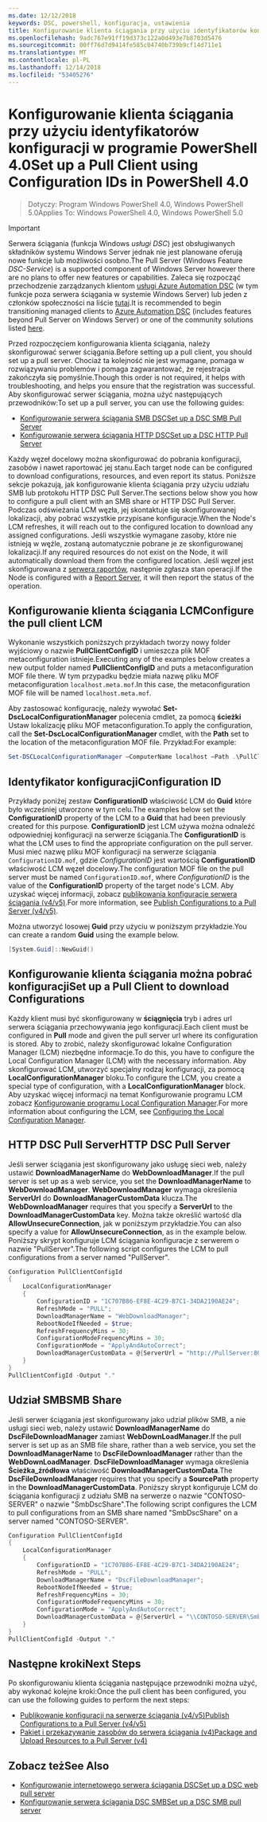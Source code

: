 ```yaml
---
ms.date: 12/12/2018
keywords: DSC, powershell, konfiguracja, ustawienia
title: Konfigurowanie klienta ściągania przy użyciu identyfikatorów konfiguracji w programie PowerShell 4.0
ms.openlocfilehash: 9adc767e91ff19d373c122a0d493e7b8703d5476
ms.sourcegitcommit: 00ff76d7d9414fe585c04740b739b9cf14d711e1
ms.translationtype: MT
ms.contentlocale: pl-PL
ms.lasthandoff: 12/14/2018
ms.locfileid: "53405276"
---
```

# <a name="set-up-a-pull-client-using-configuration-ids-in-powershell-40"></a><span data-ttu-id="bad54-103">Konfigurowanie klienta ściągania przy użyciu identyfikatorów konfiguracji w programie PowerShell 4.0</span><span class="sxs-lookup"><span data-stu-id="bad54-103">Set up a Pull Client using Configuration IDs in PowerShell 4.0</span></span>

><span data-ttu-id="bad54-104">Dotyczy: Program Windows PowerShell 4.0, Windows PowerShell 5.0</span><span class="sxs-lookup"><span data-stu-id="bad54-104">Applies To: Windows PowerShell 4.0, Windows PowerShell 5.0</span></span>

> [!IMPORTANT]
> <span data-ttu-id="bad54-105">Serwera ściągania (funkcja Windows *usługi DSC*) jest obsługiwanych składników systemu Windows Server jednak nie jest planowane oferują nowe funkcje lub możliwości osobno.</span><span class="sxs-lookup"><span data-stu-id="bad54-105">The Pull Server (Windows Feature *DSC-Service*) is a supported component of Windows Server however there are no plans to offer new features or capabilities.</span></span> <span data-ttu-id="bad54-106">Zaleca się rozpocząć przechodzenie zarządzanych klientom [usługi Azure Automation DSC](/azure/automation/automation-dsc-getting-started) (w tym funkcje poza serwera ściągania w systemie Windows Server) lub jeden z członków społeczności na liście [tutaj](pullserver.md#community-solutions-for-pull-service).</span><span class="sxs-lookup"><span data-stu-id="bad54-106">It is recommended to begin transitioning managed clients to [Azure Automation DSC](/azure/automation/automation-dsc-getting-started) (includes features beyond Pull Server on Windows Server) or one of the community solutions listed [here](pullserver.md#community-solutions-for-pull-service).</span></span>

<span data-ttu-id="bad54-107">Przed rozpoczęciem konfigurowania klienta ściągania, należy skonfigurować serwer ściągania.</span><span class="sxs-lookup"><span data-stu-id="bad54-107">Before setting up a pull client, you should set up a pull server.</span></span> <span data-ttu-id="bad54-108">Chociaż ta kolejność nie jest wymagane, pomaga w rozwiązywaniu problemów i pomaga zagwarantować, że rejestracja zakończyła się pomyślnie.</span><span class="sxs-lookup"><span data-stu-id="bad54-108">Though this order is not required, it helps with troubleshooting, and helps you ensure that the registration was successful.</span></span> <span data-ttu-id="bad54-109">Aby skonfigurować serwer ściągania, można użyć następujących przewodników:</span><span class="sxs-lookup"><span data-stu-id="bad54-109">To set up a pull server, you can use the following guides:</span></span>

- [<span data-ttu-id="bad54-110">Konfigurowanie serwera ściągania SMB DSC</span><span class="sxs-lookup"><span data-stu-id="bad54-110">Set up a DSC SMB Pull Server</span></span>](pullServerSmb.md)
- [<span data-ttu-id="bad54-111">Konfigurowanie serwera ściągania HTTP DSC</span><span class="sxs-lookup"><span data-stu-id="bad54-111">Set up a DSC HTTP Pull Server</span></span>](pullServer.md)

<span data-ttu-id="bad54-112">Każdy węzeł docelowy można skonfigurować do pobrania konfiguracji, zasobów i nawet raportować jej stanu.</span><span class="sxs-lookup"><span data-stu-id="bad54-112">Each target node can be configured to download configurations, resources, and even report its status.</span></span> <span data-ttu-id="bad54-113">Poniższe sekcje pokazują, jak konfigurowanie klienta ściągania przy użyciu udziału SMB lub protokołu HTTP DSC Pull Server.</span><span class="sxs-lookup"><span data-stu-id="bad54-113">The sections below show you how to configure a pull client with an SMB share or HTTP DSC Pull Server.</span></span> <span data-ttu-id="bad54-114">Podczas odświeżania LCM węzła, jej skontaktuje się skonfigurowanej lokalizacji, aby pobrać wszystkie przypisane konfiguracje.</span><span class="sxs-lookup"><span data-stu-id="bad54-114">When the Node's LCM refreshes, it will reach out to the configured location to download any assigned configurations.</span></span> <span data-ttu-id="bad54-115">Jeśli wszystkie wymagane zasoby, które nie istnieją w węźle, zostaną automatycznie pobrane je ze skonfigurowanej lokalizacji.</span><span class="sxs-lookup"><span data-stu-id="bad54-115">If any required resources do not exist on the Node, it will automatically download them from the configured location.</span></span> <span data-ttu-id="bad54-116">Jeśli węzeł jest skonfigurowana z [serwera raportów](reportServer.md), następnie zgłasza stan operacji.</span><span class="sxs-lookup"><span data-stu-id="bad54-116">If the Node is configured with a [Report Server](reportServer.md), it will then report the status of the operation.</span></span>

## <a name="configure-the-pull-client-lcm"></a><span data-ttu-id="bad54-117">Konfigurowanie klienta ściągania LCM</span><span class="sxs-lookup"><span data-stu-id="bad54-117">Configure the pull client LCM</span></span>

<span data-ttu-id="bad54-118">Wykonanie wszystkich poniższych przykładach tworzy nowy folder wyjściowy o nazwie **PullClientConfigID** i umieszcza plik MOF metaconfiguration istnieje.</span><span class="sxs-lookup"><span data-stu-id="bad54-118">Executing any of the examples below creates a new output folder named **PullClientConfigID** and puts a metaconfiguration MOF file there.</span></span> <span data-ttu-id="bad54-119">W tym przypadku będzie miała nazwę pliku MOF metaconfiguration `localhost.meta.mof`.</span><span class="sxs-lookup"><span data-stu-id="bad54-119">In this case, the metaconfiguration MOF file will be named `localhost.meta.mof`.</span></span>

<span data-ttu-id="bad54-120">Aby zastosować konfigurację, należy wywołać **Set-DscLocalConfigurationManager** polecenia cmdlet, za pomocą **ścieżki** Ustaw lokalizację pliku MOF metaconfiguration.</span><span class="sxs-lookup"><span data-stu-id="bad54-120">To apply the configuration, call the **Set-DscLocalConfigurationManager** cmdlet, with the **Path** set to the location of the metaconfiguration MOF file.</span></span> <span data-ttu-id="bad54-121">Przykład:</span><span class="sxs-lookup"><span data-stu-id="bad54-121">For example:</span></span>

```powershell
Set-DSCLocalConfigurationManager –ComputerName localhost –Path .\PullClientConfigId –Verbose.
```

## <a name="configuration-id"></a><span data-ttu-id="bad54-122">Identyfikator konfiguracji</span><span class="sxs-lookup"><span data-stu-id="bad54-122">Configuration ID</span></span>

<span data-ttu-id="bad54-123">Przykłady poniżej zestaw **ConfigurationID** właściwość LCM do **Guid** które było wcześniej utworzone w tym celu.</span><span class="sxs-lookup"><span data-stu-id="bad54-123">The examples below set the **ConfigurationID** property of the LCM to a **Guid** that had been previously created for this purpose.</span></span> <span data-ttu-id="bad54-124">**ConfigurationID** jest LCM używa można odnaleźć odpowiedniej konfiguracji na serwerze ściągania.</span><span class="sxs-lookup"><span data-stu-id="bad54-124">The **ConfigurationID** is what the LCM uses to find the appropriate configuration on the pull server.</span></span> <span data-ttu-id="bad54-125">Musi mieć nazwę pliku MOF konfiguracji na serwerze ściągania `ConfigurationID.mof`, gdzie *ConfigurationID* jest wartością **ConfigurationID** właściwość LCM węzeł docelowy.</span><span class="sxs-lookup"><span data-stu-id="bad54-125">The configuration MOF file on the pull server must be named `ConfigurationID.mof`, where *ConfigurationID* is the value of the **ConfigurationID** property of the target node's LCM.</span></span> <span data-ttu-id="bad54-126">Aby uzyskać więcej informacji, zobacz [publikowania konfiguracje serwera ściągania (v4/v5)](publishConfigs.md).</span><span class="sxs-lookup"><span data-stu-id="bad54-126">For more information, see [Publish Configurations to a Pull Server (v4/v5)](publishConfigs.md).</span></span>

<span data-ttu-id="bad54-127">Można utworzyć losowej **Guid** przy użyciu w poniższym przykładzie.</span><span class="sxs-lookup"><span data-stu-id="bad54-127">You can create a random **Guid** using the example below.</span></span>

```powershell
[System.Guid]::NewGuid()
```

## <a name="set-up-a-pull-client-to-download-configurations"></a><span data-ttu-id="bad54-128">Konfigurowanie klienta ściągania można pobrać konfiguracji</span><span class="sxs-lookup"><span data-stu-id="bad54-128">Set up a Pull Client to download Configurations</span></span>

<span data-ttu-id="bad54-129">Każdy klient musi być skonfigurowany w **ściągnięcia** tryb i adres url serwera ściągania przechowywania jego konfiguracji.</span><span class="sxs-lookup"><span data-stu-id="bad54-129">Each client must be configured in **Pull** mode and given the pull server url where its configuration is stored.</span></span> <span data-ttu-id="bad54-130">Aby to zrobić, należy skonfigurować lokalne Configuration Manager (LCM) niezbędne informacje.</span><span class="sxs-lookup"><span data-stu-id="bad54-130">To do this, you have to configure the Local Configuration Manager (LCM) with the necessary information.</span></span> <span data-ttu-id="bad54-131">Aby skonfigurować LCM, utworzyć specjalny rodzaj konfiguracji, za pomocą **LocalConfigurationManager** bloku.</span><span class="sxs-lookup"><span data-stu-id="bad54-131">To configure the LCM, you create a special type of configuration, with a **LocalConfigurationManager** block.</span></span> <span data-ttu-id="bad54-132">Aby uzyskać więcej informacji na temat Konfigurowanie programu LCM zobacz [Konfigurowanie programu Local Configuration Manager](../managing-nodes/metaConfig4.md).</span><span class="sxs-lookup"><span data-stu-id="bad54-132">For more information about configuring the LCM, see [Configuring the Local Configuration Manager](../managing-nodes/metaConfig4.md).</span></span>

## <a name="http-dsc-pull-server"></a><span data-ttu-id="bad54-133">HTTP DSC Pull Server</span><span class="sxs-lookup"><span data-stu-id="bad54-133">HTTP DSC Pull Server</span></span>

<span data-ttu-id="bad54-134">Jeśli serwer ściągania jest skonfigurowany jako usługę sieci web, należy ustawić **DownloadManagerName** do **WebDownloadManager**.</span><span class="sxs-lookup"><span data-stu-id="bad54-134">If the pull server is set up as a web service, you set the **DownloadManagerName** to **WebDownloadManager**.</span></span> <span data-ttu-id="bad54-135">**WebDownloadManager** wymaga określenia **ServerUrl** do **DownloadManagerCustomData** klucza.</span><span class="sxs-lookup"><span data-stu-id="bad54-135">The **WebDownloadManager** requires that you specify a **ServerUrl** to the **DownloadManagerCustomData** key.</span></span> <span data-ttu-id="bad54-136">Można także określić wartość dla **AllowUnsecureConnection**, jak w poniższym przykładzie.</span><span class="sxs-lookup"><span data-stu-id="bad54-136">You can also specify a value for **AllowUnsecureConnection**, as in the example below.</span></span> <span data-ttu-id="bad54-137">Poniższy skrypt konfiguruje LCM ściągania konfiguracje z serwerem o nazwie "PullServer".</span><span class="sxs-lookup"><span data-stu-id="bad54-137">The following script configures the LCM to pull configurations from a server named "PullServer".</span></span>

```powershell
Configuration PullClientConfigId
{
    LocalConfigurationManager
    {
        ConfigurationID = "1C707B86-EF8E-4C29-B7C1-34DA2190AE24";
        RefreshMode = "PULL";
        DownloadManagerName = "WebDownloadManager";
        RebootNodeIfNeeded = $true;
        RefreshFrequencyMins = 30;
        ConfigurationModeFrequencyMins = 30;
        ConfigurationMode = "ApplyAndAutoCorrect";
        DownloadManagerCustomData = @{ServerUrl = "http://PullServer:8080/PSDSCPullServer/PSDSCPullServer.svc"; AllowUnsecureConnection = “TRUE”}
    }
}
PullClientConfigId -Output "."
```

## <a name="smb-share"></a><span data-ttu-id="bad54-138">Udział SMB</span><span class="sxs-lookup"><span data-stu-id="bad54-138">SMB Share</span></span>

<span data-ttu-id="bad54-139">Jeśli serwer ściągania jest skonfigurowany jako udział plików SMB, a nie usługi sieci web, należy ustawić **DownloadManagerName** do **DscFileDownloadManager** zamiast **WebDownLoadManager**.</span><span class="sxs-lookup"><span data-stu-id="bad54-139">If the pull server is set up as an SMB file share, rather than a web service, you set the **DownloadManagerName** to **DscFileDownloadManager** rather than the **WebDownLoadManager**.</span></span> <span data-ttu-id="bad54-140">**DscFileDownloadManager** wymaga określenia **Ścieżka_źródłowa** właściwość **DownloadManagerCustomData**.</span><span class="sxs-lookup"><span data-stu-id="bad54-140">The **DscFileDownloadManager** requires that you specify a **SourcePath** property in the **DownloadManagerCustomData**.</span></span> <span data-ttu-id="bad54-141">Poniższy skrypt konfiguruje LCM do ściągania konfiguracji z udziału SMB na serwerze o nazwie "CONTOSO-SERVER" o nazwie "SmbDscShare".</span><span class="sxs-lookup"><span data-stu-id="bad54-141">The following script configures the LCM to pull configurations from an SMB share named "SmbDscShare" on a server named "CONTOSO-SERVER".</span></span>

```powershell
Configuration PullClientConfigId
{
    LocalConfigurationManager
    {
        ConfigurationID = "1C707B86-EF8E-4C29-B7C1-34DA2190AE24";
        RefreshMode = "PULL";
        DownloadManagerName = "DscFileDownloadManager";
        RebootNodeIfNeeded = $true;
        RefreshFrequencyMins = 30;
        ConfigurationModeFrequencyMins = 30;
        ConfigurationMode = "ApplyAndAutoCorrect";
        DownloadManagerCustomData = @{ServerUrl = "\\CONTOSO-SERVER\SmbDscShare"}
    }
}
PullClientConfigId -Output "."
```

## <a name="next-steps"></a><span data-ttu-id="bad54-142">Następne kroki</span><span class="sxs-lookup"><span data-stu-id="bad54-142">Next Steps</span></span>

<span data-ttu-id="bad54-143">Po skonfigurowaniu klienta ściągania następujące przewodniki można użyć, aby wykonać kolejne kroki:</span><span class="sxs-lookup"><span data-stu-id="bad54-143">Once the pull client has been configured, you can use the following guides to perform the next steps:</span></span>

- [<span data-ttu-id="bad54-144">Publikowanie konfiguracji na serwerze ściągania (v4/v5)</span><span class="sxs-lookup"><span data-stu-id="bad54-144">Publish Configurations to a Pull Server (v4/v5)</span></span>](publishConfigs.md)
- [<span data-ttu-id="bad54-145">Pakiet i przekazywanie zasobów do serwera ściągania (v4)</span><span class="sxs-lookup"><span data-stu-id="bad54-145">Package and Upload Resources to a Pull Server (v4)</span></span>](package-upload-resources.md)

## <a name="see-also"></a><span data-ttu-id="bad54-146">Zobacz też</span><span class="sxs-lookup"><span data-stu-id="bad54-146">See Also</span></span>

- [<span data-ttu-id="bad54-147">Konfigurowanie internetowego serwera ściągania DSC</span><span class="sxs-lookup"><span data-stu-id="bad54-147">Set up a DSC web pull server</span></span>](pullServer.md)
- [<span data-ttu-id="bad54-148">Konfigurowanie serwera ściągania DSC SMB</span><span class="sxs-lookup"><span data-stu-id="bad54-148">Set up a DSC SMB pull server</span></span>](pullServerSMB.md)
